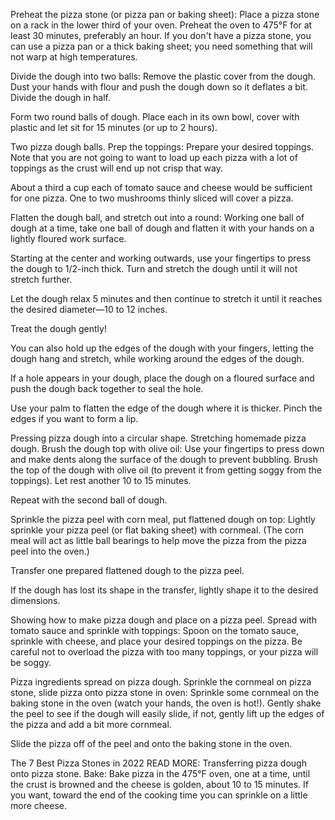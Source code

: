 Preheat the pizza stone (or pizza pan or baking sheet):
Place a pizza stone on a rack in the lower third of your oven. Preheat the oven to 475°F for at least 30 minutes, preferably an hour. If you don't have a pizza stone, you can use a pizza pan or a thick baking sheet; you need something that will not warp at high temperatures.

Divide the dough into two balls:
Remove the plastic cover from the dough. Dust your hands with flour and push the dough down so it deflates a bit. Divide the dough in half.

Form two round balls of dough. Place each in its own bowl, cover with plastic and let sit for 15 minutes (or up to 2 hours).

Two pizza dough balls.
Prep the toppings:
Prepare your desired toppings. Note that you are not going to want to load up each pizza with a lot of toppings as the crust will end up not crisp that way.

About a third a cup each of tomato sauce and cheese would be sufficient for one pizza. One to two mushrooms thinly sliced will cover a pizza.

Flatten the dough ball, and stretch out into a round:
Working one ball of dough at a time, take one ball of dough and flatten it with your hands on a lightly floured work surface.

Starting at the center and working outwards, use your fingertips to press the dough to 1/2-inch thick. Turn and stretch the dough until it will not stretch further.

Let the dough relax 5 minutes and then continue to stretch it until it reaches the desired diameter—10 to 12 inches.

Treat the dough gently!

You can also hold up the edges of the dough with your fingers, letting the dough hang and stretch, while working around the edges of the dough.

If a hole appears in your dough, place the dough on a floured surface and push the dough back together to seal the hole.

Use your palm to flatten the edge of the dough where it is thicker. Pinch the edges if you want to form a lip.

Pressing pizza dough into a circular shape.
Stretching homemade pizza dough.
Brush the dough top with olive oil:
Use your fingertips to press down and make dents along the surface of the dough to prevent bubbling. Brush the top of the dough with olive oil (to prevent it from getting soggy from the toppings). Let rest another 10 to 15 minutes.

Repeat with the second ball of dough.

Sprinkle the pizza peel with corn meal, put flattened dough on top:
Lightly sprinkle your pizza peel (or flat baking sheet) with cornmeal. (The corn meal will act as little ball bearings to help move the pizza from the pizza peel into the oven.)

Transfer one prepared flattened dough to the pizza peel.

If the dough has lost its shape in the transfer, lightly shape it to the desired dimensions.

Showing how to make pizza dough and place on a pizza peel.
Spread with tomato sauce and sprinkle with toppings:
Spoon on the tomato sauce, sprinkle with cheese, and place your desired toppings on the pizza. Be careful not to overload the pizza with too many toppings, or your pizza will be soggy.

Pizza ingredients spread on pizza dough.
Sprinkle the cornmeal on pizza stone, slide pizza onto pizza stone in oven:
Sprinkle some cornmeal on the baking stone in the oven (watch your hands, the oven is hot!). Gently shake the peel to see if the dough will easily slide, if not, gently lift up the edges of the pizza and add a bit more cornmeal.

Slide the pizza off of the peel and onto the baking stone in the oven.

The 7 Best Pizza Stones in 2022
READ MORE:
Transferring pizza dough onto pizza stone.
Bake:
Bake pizza in the 475°F oven, one at a time, until the crust is browned and the cheese is golden, about 10 to 15 minutes. If you want, toward the end of the cooking time you can sprinkle on a little more cheese.
